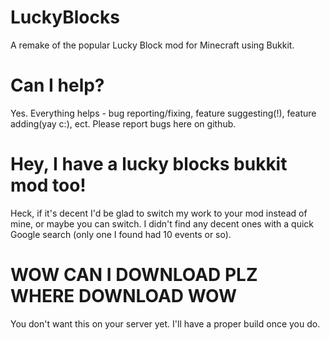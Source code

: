 LuckyBlocks
===========
A remake of the popular Lucky Block mod for Minecraft using Bukkit.

Can I help?
===========
Yes. Everything helps - bug reporting/fixing, feature suggesting(!), feature adding(yay c:), ect. Please report bugs here on github.

Hey, I have a lucky blocks bukkit mod too!
==========================================
Heck, if it's decent I'd be glad to switch my work to your mod instead of mine, or maybe you can switch. I didn't find any decent ones with a quick Google search (only one I found had 10 events or so).

WOW CAN I DOWNLOAD PLZ WHERE DOWNLOAD WOW
=========================================
You don't want this on your server yet. I'll have a proper build once you do.